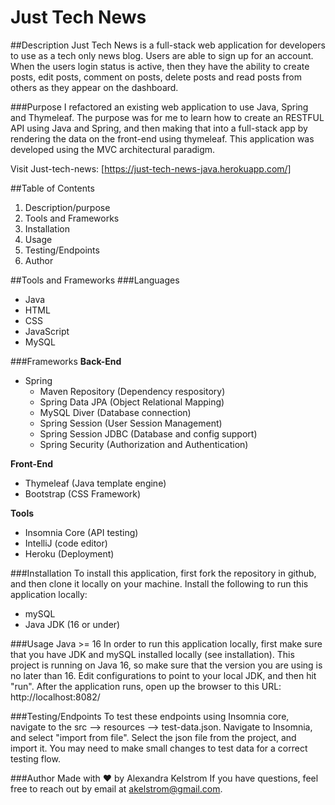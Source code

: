 # Just Tech News 

##Description
Just Tech News is a full-stack web application for developers to use as a tech only news blog. Users are able to sign up for an account. When the users login status is active, then they have the ability to create posts, edit posts, comment on posts, delete posts and read posts from others as they appear on the dashboard.   

###Purpose
I refactored an existing web application to use Java, Spring and Thymeleaf. The purpose was for me to learn how to create an RESTFUL API using Java and Spring, and then making that into a full-stack app by rendering the data on the front-end using thymeleaf. This application was developed using the MVC architectural paradigm.  


Visit Just-tech-news: [https://just-tech-news-java.herokuapp.com/]

##Table of Contents
1. Description/purpose
2. Tools and Frameworks
3. Installation
4. Usage
5. Testing/Endpoints
5. Author

##Tools and Frameworks
###Languages
* Java 
* HTML
* CSS
* JavaScript
* MySQL

###Frameworks
**Back-End**
* Spring
    *   Maven Repository (Dependency respository)
    *   Spring Data JPA (Object Relational Mapping)
    *   MySQL Diver (Database connection)
    *   Spring Session (User Session Management)
    *   Spring Session JDBC (Database and config support)    
    *   Spring Security (Authorization and Authentication)
    
**Front-End**
* Thymeleaf (Java template engine)
* Bootstrap (CSS Framework)

**Tools**
* Insomnia Core (API testing)
* IntelliJ (code editor)
* Heroku (Deployment)

###Installation
To install this application, first fork the repository in github, and then clone it locally on your machine. 
Install the following to run this application locally:
* mySQL
* Java JDK (16 or under)

###Usage
Java >= 16
In order to run this application locally, first make sure that you have JDK and mySQL installed locally (see installation). 
This project is running on Java 16, so make sure that the version you are using is no later than 16. Edit configurations to point to your local JDK, and then hit "run". After the application runs, open up the browser to this URL: http://localhost:8082/

###Testing/Endpoints
To test these endpoints using Insomnia core, navigate to the src --> resources --> test-data.json.
Navigate to Insomnia, and select "import from file". Select the json file from the project, and import it. You may need to make small changes to test data for a correct testing flow. 

###Author
Made with &hearts; by Alexandra Kelstrom
If you have questions, feel free to reach out by email at akelstrom@gmail.com.



